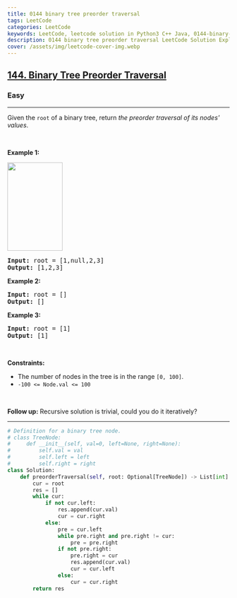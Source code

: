 ```yaml
---
title: 0144 binary tree preorder traversal
tags: LeetCode
categories: LeetCode
keywords: LeetCode, leetcode solution in Python3 C++ Java, 0144-binary-tree-preorder-traversal solution
description: 0144 binary tree preorder traversal LeetCode Solution Explained
cover: /assets/img/leetcode-cover-img.webp
---
```



<h2><a href="https://leetcode.com/problems/binary-tree-preorder-traversal/">144. Binary Tree Preorder Traversal</a></h2><h3>Easy</h3><hr><div><p>Given the <code>root</code> of a binary tree, return <em>the preorder traversal of its nodes' values</em>.</p>

<p>&nbsp;</p>
<p><strong class="example">Example 1:</strong></p>
<img alt="" src="https://assets.leetcode.com/uploads/2020/09/15/inorder_1.jpg" style="width: 125px; height: 200px;">
<pre><strong>Input:</strong> root = [1,null,2,3]
<strong>Output:</strong> [1,2,3]
</pre>

<p><strong class="example">Example 2:</strong></p>

<pre><strong>Input:</strong> root = []
<strong>Output:</strong> []
</pre>

<p><strong class="example">Example 3:</strong></p>

<pre><strong>Input:</strong> root = [1]
<strong>Output:</strong> [1]
</pre>

<p>&nbsp;</p>
<p><strong>Constraints:</strong></p>

<ul>
	<li>The number of nodes in the tree is in the range <code>[0, 100]</code>.</li>
	<li><code>-100 &lt;= Node.val &lt;= 100</code></li>
</ul>

<p>&nbsp;</p>
<p><strong>Follow up:</strong> Recursive solution is trivial, could you do it iteratively?</p>
</div>

---




```python
# Definition for a binary tree node.
# class TreeNode:
#     def __init__(self, val=0, left=None, right=None):
#         self.val = val
#         self.left = left
#         self.right = right
class Solution:
    def preorderTraversal(self, root: Optional[TreeNode]) -> List[int]:
        cur = root
        res = []
        while cur:
            if not cur.left:
                res.append(cur.val)
                cur = cur.right
            else:
                pre = cur.left
                while pre.right and pre.right != cur:
                    pre = pre.right
                if not pre.right:
                    pre.right = cur
                    res.append(cur.val)
                    cur = cur.left
                else:
                    cur = cur.right
        return res
```
